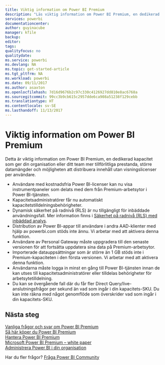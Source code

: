 ```yaml
---
title: Viktig information om Power BI Premium
description: "Läs viktig information om Power BI Premium, en dedikerad kapacitet för din organisation eller ditt team."
services: powerbi
documentationcenter: 
author: guyinacube
manager: kfile
backup: 
editor: 
tags: 
qualityfocus: no
qualitydate: 
ms.service: powerbi
ms.devlang: NA
ms.topic: get-started-article
ms.tgt_pltfrm: NA
ms.workload: powerbi
ms.date: 09/11/2017
ms.author: asaxton
ms.openlocfilehash: 7d16d9676b2c97c330c4126927dd810e8ac6768a
ms.sourcegitcommit: 99cc3b9cb615c2957dde6ca908a51238f129cebb
ms.translationtype: HT
ms.contentlocale: sv-SE
ms.lasthandoff: 11/13/2017
---
```

# <a name="power-bi-premium-release-notes"></a>Viktig information om Power BI Premium
Detta är viktig information om Power BI Premium, en dedikerad kapacitet som ger din organisation eller ditt team mer tillförlitliga prestanda, större datamängder och möjligheten att distribuera innehåll utan visningslicenser per användare.

* Användare med kostnadsfria Power BI-licenser kan nu visa instrumentpaneler som delats med dem från Premium-arbetsytor i Power BI-tjänsten.
* Kapacitetsadministratörer får nu automatiskt kapacitetstilldelningsbehörigheter.
* Dynamisk säkerhet på radnivå (RLS) är nu tillgängligt för inbäddade användningsfall. Mer information finns i [Säkerhet på radnivå (RLS) med inbäddad analys](developer/embedded-row-level-security.md).
* Distribution av Power BI-appar till användare i andra AAD-klienter med hjälp av powerbi.com stöds inte ännu. Vi arbetar med att aktivera denna funktion.
* Användare av Personal Gateway måste uppgradera till den senaste versionen för att fortsätta uppdatera sina data på Premium-arbetsytor.
* Importerade datauppsättningar som är större än 1 GB stöds inte i Premium-kapaciteten i den första versionen. Vi arbetar med att aktivera denna funktion.
* Användarna måste logga in minst en gång till Power BI-tjänsten innan de kan utses till kapacitetsadministratörer eller tilldelas behörigheter för arbetsytetilldelning.
* Du kan se övergående fall där du får fler Direct Query/live-anslutningsfrågor per sekund än vad som ingår i din kapacitets-SKU. Du kan inte räkna med något genomflöde som överskrider vad som ingår i din kapacitets-SKU.

## <a name="next-steps"></a>Nästa steg
[Vanliga frågor och svar om Power BI Premium](service-premium-faq.md)  
[Så här köper du Power BI Premium](service-admin-premium-purchase.md)  
[Hantera Power BI Premium](service-admin-premium-manage.md)  
[Microsoft Power BI Premium – white paper](https://aka.ms/pbipremiumwhitepaper)  
[Administrera Power BI i din organisation](service-admin-administering-power-bi-in-your-organization.md)  

Har du fler frågor? [Fråga Power BI Community](https://community.powerbi.com/)

